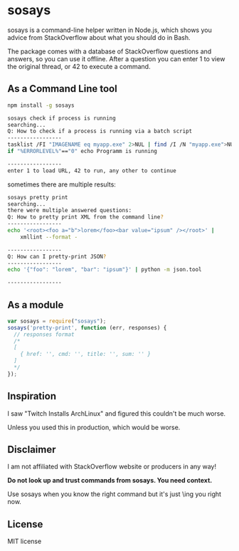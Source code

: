 # sosays

sosays is a command-line helper written in Node.js, which shows you advice from
StackOverflow about what you should do in Bash.

The package comes with a database of StackOverflow questions and answers, so you
can use it offline. After a question you can enter 1 to view the original thread,
or 42 to execute a command.

## As a Command Line tool

```bash
npm install -g sosays

sosays check if process is running
searching...
Q: How to check if a process is running via a batch script
-----------------
tasklist /FI "IMAGENAME eq myapp.exe" 2>NUL | find /I /N "myapp.exe">NUL
if "%ERRORLEVEL%"=="0" echo Programm is running

-----------------
enter 1 to load URL, 42 to run, any other to continue
```

sometimes there are multiple results:

```bash
sosays pretty print
searching...
there were multiple answered questions:
Q: How to pretty print XML from the command line?
-----------------
echo '<root><foo a="b">lorem</foo><bar value="ipsum" /></root>' |
    xmllint --format -

-----------------
Q: How can I pretty-print JSON?
-----------------
echo '{"foo": "lorem", "bar": "ipsum"}' | python -m json.tool

-----------------
```

## As a module

```javascript
var sosays = require("sosays");
sosays('pretty-print', function (err, responses) {
  // responses format
  /*
  [
    { href: '', cmd: '', title: '', sum: '' }
  ]
  */
});
```

## Inspiration

I saw "Twitch Installs ArchLinux" and figured this couldn't be much worse.

Unless you used this in production, which would be worse.

## Disclaimer

I am not affiliated with StackOverflow website or producers in any way!

**Do not look up and trust commands from sosays. You need context.**

Use sosays when you know the right command but it's just \\ing you right now.

## License

MIT license
